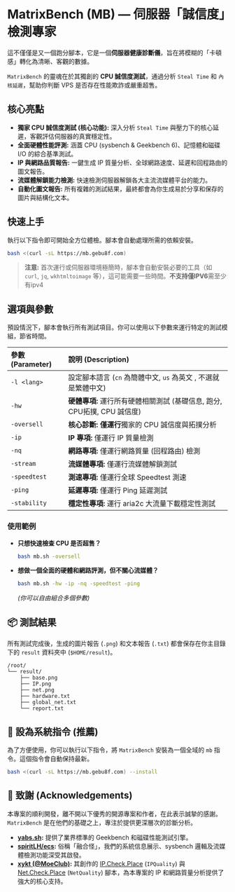 # MatrixBench (MB) — 伺服器「誠信度」檢測專家

這不僅僅是又一個跑分腳本，它是一個**伺服器健康診斷儀**，旨在將模糊的「卡頓感」轉化為清晰、客觀的數據。

`MatrixBench` 的靈魂在於其獨創的 **CPU 誠信度測試**，通過分析 `Steal Time` 和 `內核延遲`，幫助你判斷 VPS 是否存在性能欺詐或嚴重超售。

## 核心亮點

*    **獨家 CPU 誠信度測試 (核心功能):** 深入分析 `Steal Time` 與壓力下的核心延遲，客觀評估伺服器的真實穩定性。
*    **全面硬體性能評測:** 涵蓋 CPU (sysbench & Geekbench 6)、記憶體和磁碟 I/O 的綜合基準測試。
*    **IP 與網路品質報告:** 一鍵生成 IP 質量分析、全球網路速度、延遲和回程路由的圖文報告。
*    **流媒體解鎖能力檢測:** 快速檢測伺服器解鎖各大主流流媒體平台的能力。
*    **自動化圖文報告:** 所有複雜的測試結果，最終都會為你生成易於分享和保存的圖片與結構化文本。

## 快速上手

執行以下指令即可開始全方位體檢。腳本會自動處理所需的依賴安裝。

```bash
bash <(curl -sL https://mb.gebu8f.com)
```
> **注意:** 首次運行或伺服器環境極簡時，腳本會自動安裝必要的工具（如 `curl`, `jq`, `wkhtmltoimage` 等），這可能需要一些時間。**不支持僅IPV6**需至少有ipv4

## 選項與參數

預設情況下，腳本會執行所有測試項目。你可以使用以下參數來運行特定的測試模組，節省時間。

| 參數 (Parameter) | 說明 (Description)                               |
| :--------------- | :----------------------------------------------- |
| `-l <lang>`      | 設定腳本語言 (`cn` 為簡體中文, `us` 為英文 , 不選就是繁體中文)      |
| `-hw`            | **硬體專項:** 運行所有硬體相關測試 (基礎信息, 跑分, CPU拓撲, CPU 誠信度) |
| `-oversell`      | **核心診斷:** **僅運行**獨家的 CPU 誠信度與拓撲分析 |
| `-ip`            | **IP 專項:** 僅運行 IP 質量檢測                   |
| `-nq`            | **網路專項:** 僅運行網路質量 (回程路由) 檢測       |
| `-stream`        | **流媒體專項:** 僅運行流媒體解鎖測試             |
| `-speedtest`     | **測速專項:** 僅運行全球 Speedtest 測速          |
| `-ping`          | **延遲專項:** 僅運行 Ping 延遲測試               |
| `-stability`     | **穩定性專項:** 運行 aria2c 大流量下載穩定性測試  |


### 使用範例

*   **只想快速檢查 CPU 是否超售？**
    ```bash
    bash mb.sh -oversell
    ```
*   **想做一個全面的硬體和網路評測，但不關心流媒體？**
    ```bash
    bash mb.sh -hw -ip -nq -speedtest -ping
    ```
    *(你可以自由組合多個參數)*

## 📦 測試結果

所有測試完成後，生成的圖片報告 (`.png`) 和文本報告 (`.txt`) 都會保存在你主目錄下的 `result` 資料夾中 (`$HOME/result`)。

```
/root/
└── result/
    ├── base.png
    ├── IP.png
    ├── net.png
    ├── hardware.txt
    ├── global_net.txt
    └── report.txt
```
## 🚀 設為系統指令 (推薦)

為了方便使用，你可以執行以下指令，將 `MatrixBench` 安裝為一個全域的 `mb` 指令。這個指令會自動保持最新。

```bash
bash <(curl -sL https://mb.gebu8f.com) --install
```
## 🙏 致謝 (Acknowledgements)

本專案的順利開發，離不開以下優秀的開源專案和作者，在此表示誠摯的感謝。`MatrixBench` 是在他們的基礎之上，專注於提供更深層次的診斷分析。

*   **[yabs.sh](https://github.com/masonr/yet-another-bench-script):** 提供了業界標準的 Geekbench 和磁碟性能測試引擎。
*   **[spiritLH/ecs](https://github.com/spiritLH/ecs):** 俗稱「融合怪」，我們的系統信息展示、sysbench 邏輯及流媒體檢測功能深受其啟發。
*   **[xykt (@MoeClub)](https://github.com/MoeClub):** 其創作的 [IP.Check.Place](https://ip.check.place/) (`IPQuality`) 與 [Net.Check.Place](https://net.check.place/) (`NetQuality`) 腳本，為本專案的 IP 和網路質量分析提供了強大的核心支持。
